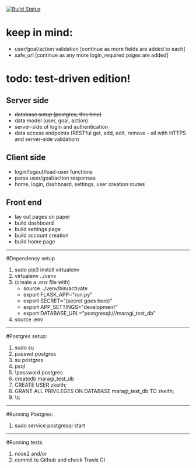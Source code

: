 [![Build Status](https://travis-ci.org/z-keith/maragi.svg?branch=tdd-rewrite)](https://travis-ci.org/z-keith/maragi)

# keep in mind:
-	user/goal/action validation [continue as more fields are added to each]
-	safe_url [continue as any more login_required pages are added]

# todo: test-driven edition!
## Server side
-	~~database setup (postgres, this time)~~
-	data model (user, goal, action)
-	server-side of login and authentication
-	data access endpoints (RESTful get, add, edit, remove - all with HTTPS and server-side validation)
## Client side
-	login/logout/load-user functions
-	parse user/goal/action responses
-	home, login, dashboard, settings, user creation routes
## Front end
-	lay out pages on paper
-	build dashboard
-	build settings page
-   build account creation
-	build home page
---
#Dependency setup
1. sudo pip3 install virtualenv
2. virtualenv ../venv
3. (create a .env file with)
	- source ../venv/bin/activate
	- export FLASK_APP="run.py"
	- export SECRET="(secret goes here)"
	- export APP_SETTINGS="development"
	- export DATABASE_URL="postgresql:///maragi_test_db"
4. source .env
---
#Postgres setup:
1. sudo su
2. passwd postgres
3. su postgres
4. psql
5. \password postgres
6. createdb maragi_test_db
7. CREATE USER zkeith;
8. GRANT ALL PRIVILEGES ON DATABASE maragi_test_db TO zkeith;
9. \q
---
#Running Postgres:
1. sudo service postgresql start
---
#Running tests:
1. nose2 and/or
2. commit to Github and check Travis CI
